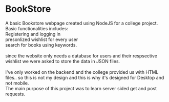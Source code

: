 # BookStore
A basic Bookstore webpage created using NodeJS for a college project.
<br>
Basic functionalities includes: <br>
Registering and logging in <br>
presonlized wishlist for every user <br>
search for books using keywords.<br>
<br>
since the website only needs a database for users and their respsective wishlist 
we were asked to store the data in JSON files.<br>
<br>
I've only worked on the backend and the college provided us with HTML files.. 
so this is not my design and this is why it's designed for Desktop and not mobile.
<br>
The main purpose of this project was to learn server sided get and post requests.

